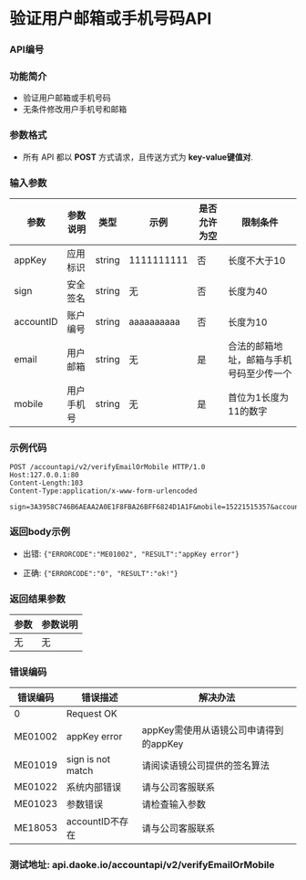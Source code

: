验证用户邮箱或手机号码API
=================================

### API编号

### 功能简介
* 验证用户邮箱或手机号码
* 无条件修改用户手机号和邮箱
### 参数格式

* 所有 API 都以 **POST** 方式请求，且传送方式为 **key-value键值对**.

### 输入参数

 参数             |参数说明         |  类型       |   示例         |是否允许为空|  限制条件
------------------|-----------------|-------------|----------------|------------|---------------
 appKey           | 应用标识        | string      |  1111111111    |否          | 长度不大于10
 sign             | 安全签名        | string      |  无            |否          | 长度为40
 accountID        | 账户编号        | string      |  aaaaaaaaaa    |否          | 长度为10
 email            | 用户邮箱        | string      |  无            |是          | 合法的邮箱地址，邮箱与手机号码至少传一个
 mobile           | 用户手机号      | string      |  无            |是          | 首位为1长度为11的数字


### 示例代码

    POST /accountapi/v2/verifyEmailOrMobile HTTP/1.0
    Host:127.0.0.1:80
    Content-Length:103
    Content-Type:application/x-www-form-urlencoded

    sign=3A3958C746B6AEAA2A0E1F8FBA26BFF6824D1A1F&mobile=15221515357&accountID=6mwpIlvLyK&appKey=1111111111
 
### 返回body示例

* 出错: `{"ERRORCODE":"ME01002", "RESULT":"appKey error"}`

* 正确: `{"ERRORCODE":"0", "RESULT":"ok!"}`


### 返回结果参数

参数            | 参数说明
----------------|-------------------------------------------
无              | 无

### 错误编码

错误编码    | 错误描述                  | 解决办法
------------|---------------------------|------------------
0           | Request OK                |
ME01002     | appKey error              | appKey需使用从语镜公司申请得到的appKey
ME01019     | sign is not match         | 请阅读语镜公司提供的签名算法
ME01022     | 系统内部错误              | 请与公司客服联系
ME01023     | 参数错误                  | 请检查输入参数
ME18053     | accountID不存在           | 请与公司客服联系

### 测试地址: api.daoke.io/accountapi/v2/verifyEmailOrMobile
